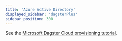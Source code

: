 ```yaml
---
title: 'Azure Active Directory'
displayed_sidebar: 'dagsterPlus'
sidebar_position: 300
---
```


See the [Microsoft Dagster Cloud provisioning tutorial](https://learn.microsoft.com/en-us/azure/active-directory/saas-apps/dagster-cloud-provisioning-tutorial).
